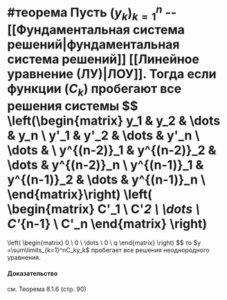 #теорема
Пусть $(y_k)_{k=1}^n$ -- [[Фундаментальная система решений|фундаментальная система решений]] [[Линейное уравнение (ЛУ)|ЛОУ]]. Тогда если функции $(C_k)$ пробегают все решения системы
$$
\left(\begin{matrix}
y_1 & y_2 & \dots & y_n \\
y'_1 & y'_2 & \dots & y'_n \\
\dots & \\
y^{(n-2)}_1 & y^{(n-2)}_2 & \dots & y^{(n-2)}_n \\
y^{(n-1)}_1 & y^{(n-1)}_2 & \dots & y^{(n-1)}_n \\
\end{matrix}\right)
\left(
\begin{matrix}
C'_1 \\
C'_2 \\
\dots \\
C'_{n-1} \\
C'_n
\end{matrix}
\right)
= 
\left(
\begin{matrix}
0 \\
0 \\
\dots \\
0 \\
q
\end{matrix}
\right)
$$
то $y =\sum\limits_{k=1}^nC_ky_k$ пробегает все решения неоднородного уравнения.
#### Доказательство 
см. Теорема 8.1.6 (стр. 90)
